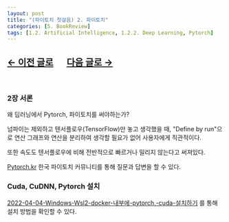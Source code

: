 ```yaml
---
layout: post
title: "(파이토치 첫걸음) 2. 파이토치"
categories: [5. BookReview]
tags: [1.2. Artificial Intelligence, 1.2.2. Deep Learning, Pytorch]
---
```


## [←  이전 글로](https://maizer2.github.io/bookreview/2022/04/04/(파이토치-첫걸음)-1.-딥러닝에-대하여.html) 　  [다음 글로 →](https://maizer2.github.io/bookreview/2022/04/04/(파이토치-첫걸음)-3.-선형회귀분석.html)
<br/>

### 2장 서론

왜 딥러닝에서 Pytorch, 파이토치를 써야하는가?

넘파이는 제외하고 텐서플로우(TensorFlow)만 놓고 생각했을 때, "Define by run"으로 연산 그래프와 연산을 분리하여 생각할 필요가 없어 사용자에게 직관적이다.

또한 속도도 텐서플로우에 비해 전반적으로 빠르거나 밀리지 않는다고 써져있다.

[Pytorch.kr](https://pytorch.kr/) 한국 파이토치 커뮤니티를 통해 질문과 답변을 할 수 있다.

### Cuda, CuDNN, Pytorch 설치

[2022-04-04-Windows-Wsl2-docker-내부에-pytorch,-cuda-설치하기](https://maizer2.github.io/docker/2022/04/04/Windows-Wsl2-docker-내부에-pytorch,-cuda-설치하기.html) 를 통해 설치 방법을 확인할 수 있다.